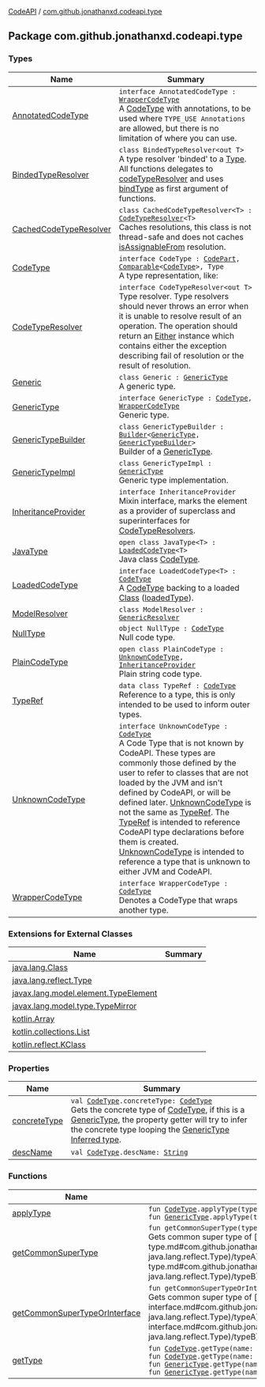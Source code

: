 [CodeAPI](../index.md) / [com.github.jonathanxd.codeapi.type](.)

## Package com.github.jonathanxd.codeapi.type

### Types

| Name | Summary |
|---|---|
| [AnnotatedCodeType](-annotated-code-type/index.md) | `interface AnnotatedCodeType : `[`WrapperCodeType`](-wrapper-code-type/index.md)<br>A [CodeType](-code-type/index.md) with annotations, to be used where `TYPE_USE Annotations` are allowed, but there is no limitation of where you can use. |
| [BindedTypeResolver](-binded-type-resolver/index.md) | `class BindedTypeResolver<out T>`<br>A type resolver 'binded' to a [Type](#). All functions delegates to [codeTypeResolver](-binded-type-resolver/code-type-resolver.md) and uses [bindType](-binded-type-resolver/bind-type.md) as first argument of functions. |
| [CachedCodeTypeResolver](-cached-code-type-resolver/index.md) | `class CachedCodeTypeResolver<T> : `[`CodeTypeResolver`](-code-type-resolver/index.md)`<T>`<br>Caches resolutions, this class is not thread-safe and does not caches [isAssignableFrom](-cached-code-type-resolver/is-assignable-from.md) resolution. |
| [CodeType](-code-type/index.md) | `interface CodeType : `[`CodePart`](../com.github.jonathanxd.codeapi/-code-part/index.md)`, `[`Comparable`](https://kotlinlang.org/api/latest/jvm/stdlib/kotlin/-comparable/index.html)`<`[`CodeType`](-code-type/index.md)`>, Type`<br>A type representation, like: |
| [CodeTypeResolver](-code-type-resolver/index.md) | `interface CodeTypeResolver<out T>`<br>Type resolver. Type resolvers should never throws an error when it is unable to resolve result of an operation. The operation should return an [Either](#) instance which contains either the exception describing fail of resolution or the result of resolution. |
| [Generic](-generic/index.md) | `class Generic : `[`GenericType`](-generic-type/index.md)<br>A generic type. |
| [GenericType](-generic-type/index.md) | `interface GenericType : `[`CodeType`](-code-type/index.md)`, `[`WrapperCodeType`](-wrapper-code-type/index.md)<br>Generic type. |
| [GenericTypeBuilder](-generic-type-builder/index.md) | `class GenericTypeBuilder : `[`Builder`](-generic-type/-builder/index.md)`<`[`GenericType`](-generic-type/index.md)`, `[`GenericTypeBuilder`](-generic-type-builder/index.md)`>`<br>Builder of a [GenericType](-generic-type/index.md). |
| [GenericTypeImpl](-generic-type-impl/index.md) | `class GenericTypeImpl : `[`GenericType`](-generic-type/index.md)<br>Generic type implementation. |
| [InheritanceProvider](-inheritance-provider/index.md) | `interface InheritanceProvider`<br>Mixin interface, marks the element as a provider of superclass and superinterfaces for [CodeTypeResolvers](-code-type-resolver/index.md). |
| [JavaType](-java-type/index.md) | `open class JavaType<T> : `[`LoadedCodeType`](-loaded-code-type/index.md)`<T>`<br>Java class [CodeType](-code-type/index.md). |
| [LoadedCodeType](-loaded-code-type/index.md) | `interface LoadedCodeType<T> : `[`CodeType`](-code-type/index.md)<br>A [CodeType](-code-type/index.md) backing to a loaded [Class](#) ([loadedType](-loaded-code-type/loaded-type.md)). |
| [ModelResolver](-model-resolver/index.md) | `class ModelResolver : `[`GenericResolver`](../com.github.jonathanxd.codeapi.util/-generic-resolver/index.md) |
| [NullType](-null-type/index.md) | `object NullType : `[`CodeType`](-code-type/index.md)<br>Null code type. |
| [PlainCodeType](-plain-code-type/index.md) | `open class PlainCodeType : `[`UnknownCodeType`](-unknown-code-type.md)`, `[`InheritanceProvider`](-inheritance-provider/index.md)<br>Plain string code type. |
| [TypeRef](-type-ref/index.md) | `data class TypeRef : `[`CodeType`](-code-type/index.md)<br>Reference to a type, this is only intended to be used to inform outer types. |
| [UnknownCodeType](-unknown-code-type.md) | `interface UnknownCodeType : `[`CodeType`](-code-type/index.md)<br>A Code Type that is not known by CodeAPI. These types are commonly those defined by the user to refer to classes that are not loaded by the JVM and isn't defined by CodeAPI, or will be defined later. [UnknownCodeType](-unknown-code-type.md) is not the same as [TypeRef](-type-ref/index.md). The [TypeRef](-type-ref/index.md) is intended to reference CodeAPI type declarations before them is created. [UnknownCodeType](-unknown-code-type.md) is intended to reference a type that is unknown to either JVM and CodeAPI. |
| [WrapperCodeType](-wrapper-code-type/index.md) | `interface WrapperCodeType : `[`CodeType`](-code-type/index.md)<br>Denotes a CodeType that wraps another type. |

### Extensions for External Classes

| Name | Summary |
|---|---|
| [java.lang.Class](java.lang.-class/index.md) |  |
| [java.lang.reflect.Type](java.lang.reflect.-type/index.md) |  |
| [javax.lang.model.element.TypeElement](javax.lang.model.element.-type-element/index.md) |  |
| [javax.lang.model.type.TypeMirror](javax.lang.model.type.-type-mirror/index.md) |  |
| [kotlin.Array](kotlin.-array/index.md) |  |
| [kotlin.collections.List](kotlin.collections.-list/index.md) |  |
| [kotlin.reflect.KClass](kotlin.reflect.-k-class/index.md) |  |

### Properties

| Name | Summary |
|---|---|
| [concreteType](concrete-type.md) | `val `[`CodeType`](-code-type/index.md)`.concreteType: `[`CodeType`](-code-type/index.md)<br>Gets the concrete type of [CodeType](-code-type/index.md), if this is a [GenericType](-generic-type/index.md), the property getter will try to infer the concrete type looping the [GenericType Inferred type](-generic-type/resolved-type.md). |
| [descName](desc-name.md) | `val `[`CodeType`](-code-type/index.md)`.descName: `[`String`](https://kotlinlang.org/api/latest/jvm/stdlib/kotlin/-string/index.html) |

### Functions

| Name | Summary |
|---|---|
| [applyType](apply-type.md) | `fun `[`CodeType`](-code-type/index.md)`.applyType(typeName: `[`String`](https://kotlinlang.org/api/latest/jvm/stdlib/kotlin/-string/index.html)`, type: `[`CodeType`](-code-type/index.md)`): `[`CodeType`](-code-type/index.md)<br>`fun `[`GenericType`](-generic-type/index.md)`.applyType(typeName: `[`String`](https://kotlinlang.org/api/latest/jvm/stdlib/kotlin/-string/index.html)`, type: `[`CodeType`](-code-type/index.md)`): `[`GenericType`](-generic-type/index.md) |
| [getCommonSuperType](get-common-super-type.md) | `fun getCommonSuperType(typeA: Type, typeB: Type): Type?`<br>Gets common super type of [typeA](get-common-super-type.md#com.github.jonathanxd.codeapi.type$getCommonSuperType(java.lang.reflect.Type, java.lang.reflect.Type)/typeA) and [typeB](get-common-super-type.md#com.github.jonathanxd.codeapi.type$getCommonSuperType(java.lang.reflect.Type, java.lang.reflect.Type)/typeB). |
| [getCommonSuperTypeOrInterface](get-common-super-type-or-interface.md) | `fun getCommonSuperTypeOrInterface(typeA: Type, typeB: Type): Type?`<br>Gets common super type of [typeA](get-common-super-type-or-interface.md#com.github.jonathanxd.codeapi.type$getCommonSuperTypeOrInterface(java.lang.reflect.Type, java.lang.reflect.Type)/typeA) and [typeB](get-common-super-type-or-interface.md#com.github.jonathanxd.codeapi.type$getCommonSuperTypeOrInterface(java.lang.reflect.Type, java.lang.reflect.Type)/typeB). |
| [getType](get-type.md) | `fun `[`CodeType`](-code-type/index.md)`.getType(name: `[`String`](https://kotlinlang.org/api/latest/jvm/stdlib/kotlin/-string/index.html)`): `[`CodeType`](-code-type/index.md)`?`<br>`fun `[`CodeType`](-code-type/index.md)`.getType(name: `[`String`](https://kotlinlang.org/api/latest/jvm/stdlib/kotlin/-string/index.html)`, inside: `[`CodeType`](-code-type/index.md)`): `[`CodeType`](-code-type/index.md)`?`<br>`fun `[`GenericType`](-generic-type/index.md)`.getType(name: `[`String`](https://kotlinlang.org/api/latest/jvm/stdlib/kotlin/-string/index.html)`): `[`CodeType`](-code-type/index.md)`?`<br>`fun `[`GenericType`](-generic-type/index.md)`.getType(name: `[`String`](https://kotlinlang.org/api/latest/jvm/stdlib/kotlin/-string/index.html)`, inside: `[`CodeType`](-code-type/index.md)`): `[`CodeType`](-code-type/index.md)`?` |
